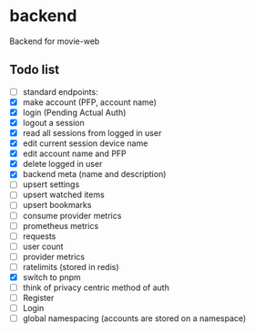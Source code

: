 # backend
Backend for movie-web

## Todo list
 - [ ] standard endpoints:
  - [X] make account (PFP, account name)
  - [X] login (Pending Actual Auth)
  - [X] logout a session
  - [X] read all sessions from logged in user
  - [X] edit current session device name
  - [X] edit account name and PFP
  - [X] delete logged in user
  - [X] backend meta (name and description)
  - [ ] upsert settings
  - [ ] upsert watched items
  - [ ] upsert bookmarks
  - [ ] consume provider metrics
 - [ ] prometheus metrics
  - [ ] requests
  - [ ] user count
  - [ ] provider metrics
 - [ ] ratelimits (stored in redis)
 - [X] switch to pnpm
 - [ ] think of privacy centric method of auth
  - [ ] Register
  - [ ] Login
 - [ ] global namespacing (accounts are stored on a namespace)
